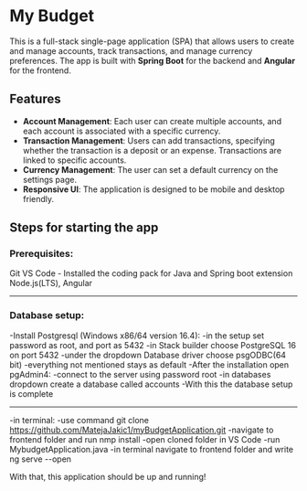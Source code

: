 # My Budget

This is a full-stack single-page application (SPA) that allows users to create and manage accounts, track transactions, and manage currency preferences. The app is built with **Spring Boot** for the backend and **Angular** for the frontend.

## Features

- **Account Management**: Each user can create multiple accounts, and each account is associated with a specific currency.
- **Transaction Management**: Users can add transactions, specifying whether the transaction is a deposit or an expense. Transactions are linked to specific accounts.
- **Currency Management**: The user can set a default currency on the settings page.
- **Responsive UI**: The application is designed to be mobile and desktop friendly.

## Steps for starting the app

### Prerequisites:
Git
VS Code - Installed the coding pack for Java and Spring boot extension 
Node.js(LTS), Angular

---------------------------------------------------------------------

### Database setup:
-Install Postgresql (Windows x86/64 version 16.4):
    -in the setup set password as root, and port as 5432
    -in Stack builder choose PostgreSQL 16 on port 5432
    -under the dropdown Database driver choose psgODBC(64 bit)
    -everything not mentioned stays as default
-After the installation open pgAdmin4:
    -connect to the server using password root
    -in databases dropdown create a database called accounts
-With this the database setup is complete


---------------------------------------------------------------------

-in terminal: -use command git clone https://github.com/MatejaJakic1/myBudgetApplication.git
              -navigate to frontend folder and run nmp install 
-open cloned folder in VS Code
-run MybudgetApplication.java
-in terminal navigate to frontend folder and write ng serve --open

With that, this application should be up and running!
